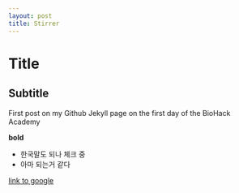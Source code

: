 ```yaml
---
layout: post
title: Stirrer
---
```


# Title

## Subtitle

First post on my Github Jekyll page on the first day of the BioHack Academy

**bold**

- 한국말도 되나 체크 중
- 아마 되는거 같다

[link to google](www.google.com)

